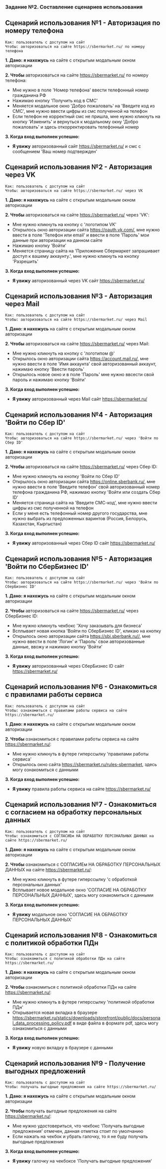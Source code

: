 <h3 id="задание-2-составление-сценариев-использования">Задание №2. Составление сценариев использования</h3>


## **Сценарий использования №1 - Авторизация по номеру телефона**
   ```
Как: пользователь с доступом на сайт
Чтобы: авторизоваться на сайте https://sbermarket.ru/ по номеру телефона
   ```

**1. Дано: я нахожусь** на сайте с открытым модальным окном авторизации

**2. Чтобы** авторизоваться на сайте https://sbermarket.ru/ по номеру телефона:
   - Мне нужно в поле 'Номер телефона' ввести телефонный номер гражданина РФ
   - Нажимаю кнопку 'Получить код в СМС'
   - Меняется модальное окно 'Добро пожаловать' на 'Введите код из СМС', мне нужно ввести цифры из смс полученной на телефон 
   - Если телефон не корректный смс не пришла, мне нужно кликнуть на кнопку 'Изменить' и вернуться к модальному окну 'Добро пожаловать' и здесь откорректировать телефонный номер

 **3. Когда вход выполнен успешно:** 
   - **Я увижу** авторизованный сайт https://sbermarket.ru/ и смс с сообщением 'Ваш номер подтвержден'
   

## **Сценарий использования №2 - Авторизация через VK**
   ```  
   Как: пользователь с доступом на сайт
   Чтобы: авторизоваться на сайте https://sbermarket.ru/ через VK
   ```

**1. Дано: я нахожусь** на сайте с открытым модальным окном авторизации

**2. Чтобы** авторизоваться на сайте https://sbermarket.ru/ через 'VK':
   - Мне нужно кликнуть на кнопку с 'логотипом VK'
   - Открылось окно авторизации сайта https://oauth.vk.com/, мне нужно ввести в поле 'Телефон или email' и ввести в поле 'Пароль' мои данные при авторизации на данном сайте 
   - Нажимаю кнопку 'Войти'
   - Меняется страницу сайта на 'Приложение Сбермаркет запрашивает доступ к вашему аккаунту.', мне нужно кликнуть на кнопку 'Разрешить'
   
 **3. Когда вход выполнен успешно:** 
   - **Я увижу** авторизованный через VK сайт https://sbermarket.ru/ 

## **Сценарий использования №3 - Авторизация через Mail**
   ```
   Как: пользователь с доступом на сайт
   Чтобы: авторизоваться на сайте https://sbermarket.ru/ через Mail
   ```

**1. Дано: я нахожусь** на сайте с открытым модальным окном авторизации

**2. Чтобы** авторизоваться на сайте https://sbermarket.ru/ через Mail:
   - Мне нужно кликнуть на кнопку с 'логотипом  @'
   - Открылось окно авторизации сайта https://account.mail.ru/, мне нужно ввести в поле 'Имя аккаунта' свой авторизованный аккаунт, нажимаю кнопку 'Ввести пароль'
   - Открылось новое окно и в поле 'Пароль' мне нужно ввсести свой пароль и нажимаю кнопку 'Войти' 
  
 **3. Когда вход выполнен успешно:** 
   - **Я увижу** авторизованный через Mail сайт https://sbermarket.ru/ 
   
## **Сценарий использования №4 - Авторизация 'Войти по Сбер ID'**
   ```
   Как: пользователь с доступом на сайт
   Чтобы: авторизоваться на сайте https://sbermarket.ru/ через 'Войти по Сбер ID'
   ```

**1. Дано: я нахожусь** на сайте с открытым модальным окном авторизации

**2. Чтобы** авторизоваться на сайте https://sbermarket.ru/ через Сбер ID:
   - Мне нужно кликнуть на кнопку 'Войти по Сбер ID'
   - Открылось окно авторизации сайта https://online.sberbank.ru/, мне нужно ввести в поле 'Введите телефон' свой авторизованный номер телефона гражданина РФ, нажимаю кнопку 'Войти или создать Сбер ID'
   - Меняется страница сайта на 'Введите СМС-код', мне нужно ввести цифры из смс полученной на телефон
   - Если у меня есть телефонный номер другого государства, мне нужно выбрать из предложенных варинтов (Россия, Белорусь, Казахстан, Кыргыстан) 
  
 **3. Когда вход выполнен успешно:** 
   - **Я увижу** авторизованный через Сбер ID сайт https://sbermarket.ru/ 

## **Сценарий использования №5 - Авторизация 'Войти по СберБизнес ID'**
   ```
   Как: пользователь с доступом на сайт
   Чтобы: авторизоваться на сайте https://sbermarket.ru/ через 'Войти по СберБизнес ID'
   ```

**1. Дано: я нахожусь** на сайте с открытым модальным окном авторизации

**2. Чтобы** авторизоваться на сайте https://sbermarket.ru/ через СберБизнес ID:
   - Мне нужно кликнуть чекбокс 'Хочу заказывать для бизнеса'
   - Всплывает новая кнопка 'Войти по СберБизнес ID', кликаю на кнопку
   - Открылось окно авторизации сайта https://sbi.sberbank.ru//, мне нужно ввести в поле 'Логин' и 'Пароль' свои авторизованные данные, ввожу и нажимаю кнопку 'Войти'
  
 **3. Когда вход выполнен успешно:** 
   - **Я увижу** авторизованный через СберБизнес ID сайт https://sbermarket.ru/ 

## **Сценарий использования №6 - Ознакомиться с правилами работы сервиса**
   ```
   Как: пользователь с доступом на сайт
   Чтобы: ознакомиться с правилами работы сервиса на сайте https://sbermarket.ru/ 
   ```

**1. Дано: я нахожусь** на сайте с открытым модальным окном авторизации

**2. Чтобы** ознакомиться с правилами работы сервиса на сайте https://sbermarket.ru/:
   - Мне нужно кликнуть в футере гиперссылку 'правилами работы сервиса'
   - Открылось окно сайта https://sbermarket.ru/rules-sbermarket, здесь могу ознакомиться с данными
  
 **3. Когда вход выполнен успешно:** 
   - **Я увижу** правила работы сервиса на сайте https://sbermarket.ru/

## **Сценарий использования №7 - Ознакомиться c согласием на обработку персональных данных**
   ```
   Как: пользователь с доступом на сайт
   Чтобы: ознакомиться с СОГЛАСИЕм НА ОБРАБОТКУ ПЕРСОНАЛЬНЫХ ДАННЫХ на сайте https://sbermarket.ru/ 
   ```

**1. Дано: я нахожусь** на сайте с открытым модальным окном авторизации

**2. Чтобы** ознакомиться с СОГЛАСИЕм НА ОБРАБОТКУ ПЕРСОНАЛЬНЫХ ДАННЫХ на сайте https://sbermarket.ru/:
   - Мне нужно кликнуть в футере гиперссылку 'с обработкой персональных данных'
   - Всплывает новое модальное окно 'СОГЛАСИЕ НА ОБРАБОТКУ ПЕРСОНАЛЬНЫХ ДАННЫХ', здесь могу ознакомиться с данными
  
 **3. Когда вход выполнен успешно:** 
   - **Я увижу** модальное окно 'СОГЛАСИЕ НА ОБРАБОТКУ ПЕРСОНАЛЬНЫХ ДАННЫХ'

   ## **Сценарий использования №8 - Ознакомиться  с политикой обработки ПДн**
   ```
   Как: пользователь с доступом на сайт
   Чтобы: ознакомиться с политикой обработки ПДн на сайте https://sbermarket.ru/ 
   ```

**1. Дано: я нахожусь** на сайте с открытым модальным окном авторизации

**2. Чтобы** ознакомиться с политикой обработки ПДн на сайте https://sbermarket.ru/:
   - Мне нужно кликнуть в футере гиперссылку 'политикой обработки ПДн'
   - Открывается новая вкладка в браузере https://sbermarket.ru/statics/downloads/storefront/public/docs/personal_data_processing_policy.pdf в виде файла в формате pdf, здесь могу ознакомиться с данными
  
 **3. Когда вход выполнен успешно:** 
   - **Я увижу** новую вкладку в браузере с данными

   ## **Сценарий использования №9 - Получение выгодных предложений**
   ```
   Как: пользователь с доступом на сайт
   Чтобы: получать выгодные предложения на сайте https://sbermarket.ru/ 
   ```

**1. Дано: я нахожусь** на сайте с открытым модальным окном авторизации

**2. Чтобы** получать выгодные предложения на сайте https://sbermarket.ru/:
   -  Мне нужно удостовериться, что чекбокс 'Получать выгодные предложения' отмечен, данная отметка стоит по умолчанию 
   -  Если нажать на чекбок и убрать галочку, то я не буду получать выгодные предложения
   

 **3. Когда вход выполнен успешно:** 
   - **Я увижу** галочку на чекбоксе 'Получать выгодные предложения'
